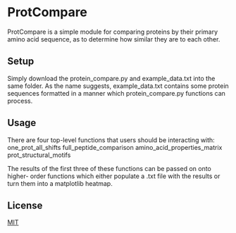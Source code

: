 # ProtCompare

ProtCompare is a simple module for comparing proteins by their primary amino
acid sequence, as to determine how similar they are to each other.

## Setup

Simply download the protein_compare.py and example_data.txt into the same folder.
As the name suggests, example_data.txt contains some protein sequences formatted
in a manner which protein_compare.py functions can process.

## Usage

There are four top-level functions that users should be interacting with:
    one_prot_all_shifts
    full_peptide_comparison
    amino_acid_properties_matrix
    prot_structural_motifs

The results of the first three of these functions can be passed on onto higher-
order functions which either populate a .txt file with the results or turn them
into a matplotlib heatmap.

## License
[MIT](https://choosealicense.com/licenses/mit/)
